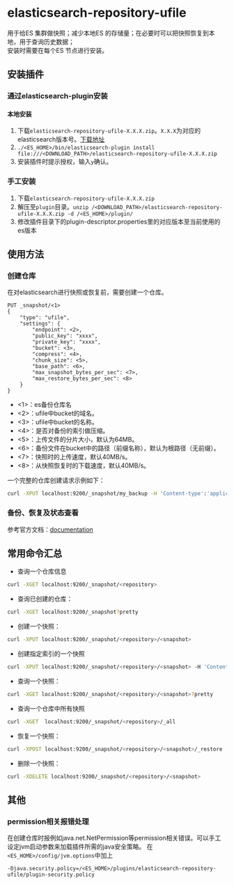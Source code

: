 # elasticsearch-repository-ufile
用于给ES 集群做快照；减少本地ES 的存储量；在必要时可以把快照恢复到本地，用于查询历史数据；   
安装时需要在每个ES 节点进行安装。

## 安装插件

### 通过elasticsearch-plugin安装

#### 本地安装

1. 下载`elasticsearch-repository-ufile-X.X.X.zip`。`X.X.X`为对应的elasticsearch版本号。[下载地址](https://github.com/ufilesdk-dev/elasticsearch-repository-ufile/releases)
2. `./<ES_HOME>/bin/elasticsearch-plugin install file:///<DOWNLOAD_PATH>/elasticsearch-repository-ufile-X.X.X.zip`
3. 安装插件时提示授权，输入`y`确认。

### 手工安装

1. 下载`elasticsearch-repository-ufile-X.X.X.zip`
2. 解压至`plugin`目录。`unzip /<DOWNLOAD_PATH>/elasticsearch-repository-ufile-X.X.X.zip -d /<ES_HOME>/plugin/`
3. 修改插件目录下的plugin-descriptor.properties里的对应版本至当前使用的es版本

## 使用方法

### 创建仓库

在对elasticsearch进行快照或恢复前，需要创建一个仓库。

```
PUT _snapshot/<1> 
{
    "type": "ufile",
    "settings": {
        "endpoint": <2>,
        "public_key": "xxxx", 
        "private_key": "xxxx", 
        "bucket": <3>,
        "compress": <4>,
        "chunk_size": <5>,
        "base_path": <6>,
        "max_snapshot_bytes_per_sec": <7>,
        "max_restore_bytes_per_sec": <8>
    }
}
```

* <1>：es备份仓库名
* <2>：ufile中bucket的域名。
* <3>：ufile中bucket的名称。
* <4>：是否对备份的索引做压缩。
* <5>：上传文件的分片大小，默认为64MB。
* <6>：备份文件在bucket中的路径（前缀名称），默认为根路径（无前缀）。
* <7>：快照时的上传速度，默认40MB/s。
* <8>：从快照恢复时的下载速度，默认40MB/s。

一个完整的仓库创建请求示例如下：

```bash
curl -XPUT localhost:9200/_snapshot/my_backup -H 'Content-type':'application/json' -d'{"type": "ufile","settings": {"endpoint": "estest.cn-bj.ufileos.com","public_key": "TOKEN_XXXXXXXX-XXXX-XXXX-XXXX-XXXXXXXXXXXX","private_key": "XXXXXXXX-XXXX-XXXX-XXXX-XXXXXXXXXXXX","bucket": "estest", "compress": true, "chunk_size":"50mb", "base_path": "es", "max_snapshot_bytes_per_sec": "20mb", "max_restore_bytes_per_sec": "20mb"}}'
```

### 备份、恢复及状态查看

参考官方文档：[documentation](https://www.elastic.co/guide/en/elasticsearch/reference/current/modules-snapshots.html)

## 常用命令汇总

* 查询一个仓库信息
```bash
curl -XGET localhost:9200/_snapshot/<repository>
```

* 查询已创建的仓库：
```bash
curl -XGET localhost:9200/_snapshot?pretty
```

* 创建一个快照：
```bash
curl -XPUT localhost:9200/_snapshot/<repository>/<snapshot>
```

* 创建指定索引的一个快照
```bash
curl -XPUT localhost:9200/_snapshot/<repository>/<snapshot> -H 'Content-type':'application/json' -d'{"indices": "<index1>[,index2]..."}'
```

* 查询一个快照：
```bash
curl -XGET localhost:9200/_snapshot/<repository>/<snapshot>?pretty
```

* 查询一个仓库中所有快照
```bash
curl -XGET  localhost:9200/_snapshot/<repository>/_all
```

* 恢复一个快照：
```bash
curl -XPOST localhost:9200/_snapshot/<repository>/<snapshot>/_restore
```

* 删除一个快照：
```bash
curl -XDELETE localhost:9200/_snapshot/<repository>/<snapshot>
```

## 其他

### permission相关报错处理

在创建仓库时报例如java.net.NetPermission等permission相关错误。可以手工设定jvm启动参数来加载插件所需的java安全策略。
在`<ES_HOME>/config/jvm.options`中加上

```
-Djava.security.policy=/<ES_HOME>/plugins/elasticsearch-repository-ufile/plugin-security.policy
```
